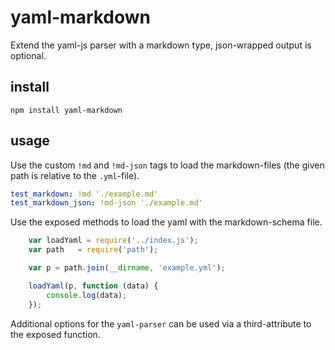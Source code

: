 # yaml-markdown
Extend the yaml-js parser with a markdown type, json-wrapped output is optional.

## install

`npm install yaml-markdown`

## usage

Use the custom `!md` and `!md-json` tags to load the markdown-files (the given path is relative to the `.yml`-file).

```yml
test_markdown: !md './example.md'
test_markdown_json: !md-json './example.md'
```

Use the exposed methods to load the yaml with the markdown-schema file.

```js
    var loadYaml = require('../index.js');
    var path   = require('path');

    var p = path.join(__dirname, 'example.yml');

    loadYaml(p, function (data) {
        console.log(data);
    });

```

Additional options for the `yaml-parser` can be used via a third-attribute to the exposed function.
